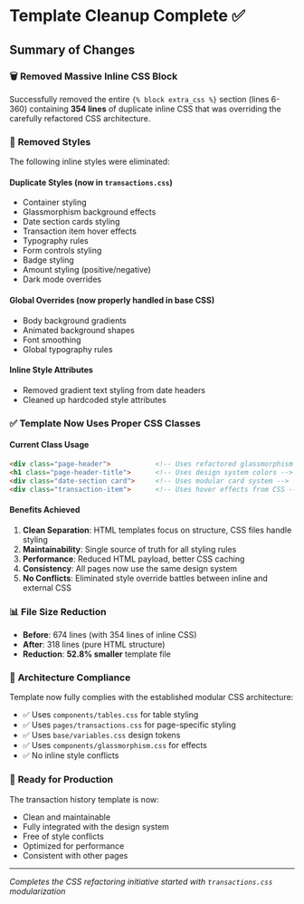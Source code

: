 # Template Cleanup Complete ✅

## Summary of Changes

### 🗑️ **Removed Massive Inline CSS Block**
Successfully removed the entire `{% block extra_css %}` section (lines 6-360) containing **354 lines** of duplicate inline CSS that was overriding the carefully refactored CSS architecture.

### 📝 **Removed Styles**
The following inline styles were eliminated:

#### **Duplicate Styles** (now in `transactions.css`)
- Container styling
- Glassmorphism background effects  
- Date section cards styling
- Transaction item hover effects
- Typography rules
- Form controls styling
- Badge styling
- Amount styling (positive/negative)
- Dark mode overrides

#### **Global Overrides** (now properly handled in base CSS)
- Body background gradients
- Animated background shapes
- Font smoothing
- Global typography rules

#### **Inline Style Attributes**
- Removed gradient text styling from date headers
- Cleaned up hardcoded style attributes

### ✅ **Template Now Uses Proper CSS Classes**

#### **Current Class Usage**
```html
<div class="page-header">           <!-- Uses refactored glassmorphism -->
<h1 class="page-header-title">      <!-- Uses design system colors -->
<div class="date-section card">     <!-- Uses modular card system -->
<div class="transaction-item">      <!-- Uses hover effects from CSS -->
```

#### **Benefits Achieved**
1. **Clean Separation**: HTML templates focus on structure, CSS files handle styling
2. **Maintainability**: Single source of truth for all styling rules
3. **Performance**: Reduced HTML payload, better CSS caching
4. **Consistency**: All pages now use the same design system
5. **No Conflicts**: Eliminated style override battles between inline and external CSS

### 📊 **File Size Reduction**
- **Before**: 674 lines (with 354 lines of inline CSS)
- **After**: 318 lines (pure HTML structure)
- **Reduction**: **52.8% smaller** template file

### 🎯 **Architecture Compliance**
Template now fully complies with the established modular CSS architecture:
- ✅ Uses `components/tables.css` for table styling
- ✅ Uses `pages/transactions.css` for page-specific styling  
- ✅ Uses `base/variables.css` design tokens
- ✅ Uses `components/glassmorphism.css` for effects
- ✅ No inline style conflicts

### 🚀 **Ready for Production**
The transaction history template is now:
- Clean and maintainable
- Fully integrated with the design system
- Free of style conflicts
- Optimized for performance
- Consistent with other pages

---
*Completes the CSS refactoring initiative started with `transactions.css` modularization*